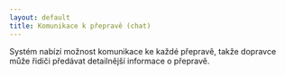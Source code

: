 ```yaml
---
layout: default
title: Komunikace k přepravě (chat)
---
```


Systém nabízí možnost komunikace ke každé přepravě, takže dopravce může řidiči předávat detailnější informace o přepravě.